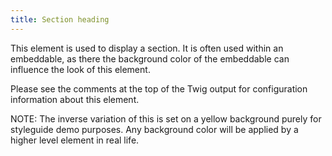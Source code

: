 ```yaml
---
title: Section heading
---
```

This element is used to display a section. It is often used within an embeddable, as there the background color of the
embeddable can influence the look of this element. 

Please see the comments at the top of the Twig output for configuration information about this element.

NOTE: The inverse variation of this is set on a yellow background purely for styleguide demo purposes. Any background color will be applied by a higher level element in real life.